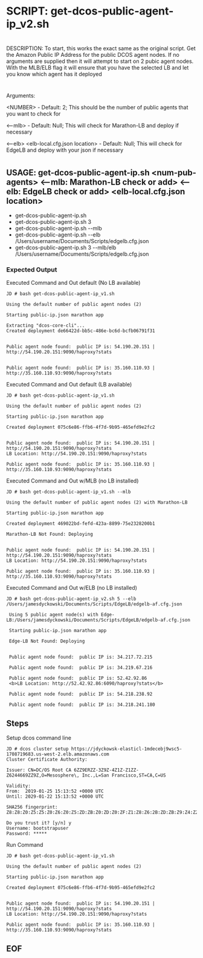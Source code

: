 #
# SCRIPT:   get-dcos-public-agent-ip_v2.sh
#
DESCRIPTION: 
To start, this works the exact same as the original script.  Get the Amazon Public IP Address for the public DCOS agent nodes.  If no arguments are supplied then it will attempt to start on 2 pubic agent nodes.  With the MLB/ELB flag it will ensure that you have the selected LB and let you know which agent has it deployed

#
Arguments:

\<NUMBER\> - Default: 2;    This should be the number of public agents that you want to check for

\<--mlb\>  - Default: Null; This will check for Marathon-LB and deploy if necessary

\<--elb\> \<elb-local.cfg.json location\> - Default: Null; This will check for EdgeLB and deploy with your json if necessary

#
## USAGE:    get-dcos-public-agent-ip.sh \<num-pub-agents\> \<--mlb: Marathon-LB check or add\> \<--elb: EdgeLB check or add\> \<elb-local.cfg.json location\>
- get-dcos-public-agent-ip.sh
- get-dcos-public-agent-ip.sh 3
- get-dcos-public-agent-ip.sh --mlb
- get-dcos-public-agent-ip.sh --elb /Users/username/Documents/Scripts/edgelb.cfg.json
- get-dcos-public-agent-ip.sh 3 --mlb/elb /Users/username/Documents/Scripts/edgelb.cfg.json

### Expected Output

Executed Command and Out default (No LB available)

```
JD # bash get-dcos-public-agent-ip_v1.sh

Using the default number of public agent nodes (2)

Starting public-ip.json marathon app

Extracting "dcos-core-cli"...
Created deployment de66422d-bb5c-486e-bc6d-bcfb06791f31


Public agent node found:  public IP is: 54.190.20.151 | http://54.190.20.151:9090/haproxy?stats


Public agent node found:  public IP is: 35.160.110.93 | http://35.160.110.93:9090/haproxy?stats
```

Executed Command and Out default (LB available)

```
JD # bash get-dcos-public-agent-ip_v1.sh

Using the default number of public agent nodes (2)

Starting public-ip.json marathon app

Created deployment 075c6e86-ffb6-4f7d-9b95-465efd9e2fc2


Public agent node found:  public IP is: 54.190.20.151 | http://54.190.20.151:9090/haproxy?stats
LB Location: http://54.190.20.151:9090/haproxy?stats

Public agent node found:  public IP is: 35.160.110.93 | http://35.160.110.93:9090/haproxy?stats
```

Executed Command and Out w/MLB (no LB installed)

```
JD # bash get-dcos-public-agent-ip_v1.sh --mlb

Using the default number of public agent nodes (2) with Marathon-LB

Starting public-ip.json marathon app

Created deployment 469022bd-fefd-423a-8899-75e2328200b1

Marathon-LB Not Found: Deploying


Public agent node found:  public IP is: 54.190.20.151 | http://54.190.20.151:9090/haproxy?stats
LB Location: http://54.190.20.151:9090/haproxy?stats

Public agent node found:  public IP is: 35.160.110.93 | http://35.160.110.93:9090/haproxy?stats
```

Executed Command and Out w/ELB (no LB installed)

```
JD # bash get-dcos-public-agent-ip_v2.sh 5 --elb /Users/jamesdyckowski/Documents/Scripts/EdgeLB/edgelb-af.cfg.json

 Using 5 public agent node(s) with Edge-LB:/Users/jamesdyckowski/Documents/Scripts/EdgeLB/edgelb-af.cfg.json

 Starting public-ip.json marathon app

 Edge-LB Not Found: Deploying


 Public agent node found:  public IP is: 34.217.72.215

 Public agent node found:  public IP is: 34.219.67.216

 Public agent node found:  public IP is: 52.42.92.86
 <b>LB Location: http://52.42.92.86:6090/haproxy?stats</b>

 Public agent node found:  public IP is: 54.218.238.92

 Public agent node found:  public IP is: 34.218.241.180
```

## Steps
Setup dcos command line

```
JD # dcos cluster setup https://jdyckowsk-elasticl-1mdecebj9wsc5-1708719683.us-west-2.elb.amazonaws.com
Cluster Certificate Authority:

Issuer: CN=DC/OS Root CA 6ZZ9ERZZ-3Z9Z-4Z1Z-Z1ZZ-Z6244669ZZ9Z,O=Mesosphere\, Inc.,L=San Francisco,ST=CA,C=US

Validity:
From:  2019-01-25 15:13:52 +0000 UTC
Until: 2029-01-22 15:13:52 +0000 UTC

SHA256 fingerprint: Z8:Z8:Z0:Z5:Z5:Z0:Z6:Z0:Z5:ZD:ZB:Z0:ZD:Z0:ZF:Z1:Z8:Z6:2B:ZD:ZB:Z9:Z4:Z2:Z3:Z2:ZE:Z0:Z2:Z6:Z9:Z9

Do you trust it? [y/n] y
Username: bootstrapuser
Password: *****
```

Run Command
```
JD # bash get-dcos-public-agent-ip_v1.sh

Using the default number of public agent nodes (2)

Starting public-ip.json marathon app

Created deployment 075c6e86-ffb6-4f7d-9b95-465efd9e2fc2


Public agent node found:  public IP is: 54.190.20.151 | http://54.190.20.151:9090/haproxy?stats
LB Location: http://54.190.20.151:9090/haproxy?stats

Public agent node found:  public IP is: 35.160.110.93 | http://35.160.110.93:9090/haproxy?stats
```

## EOF

